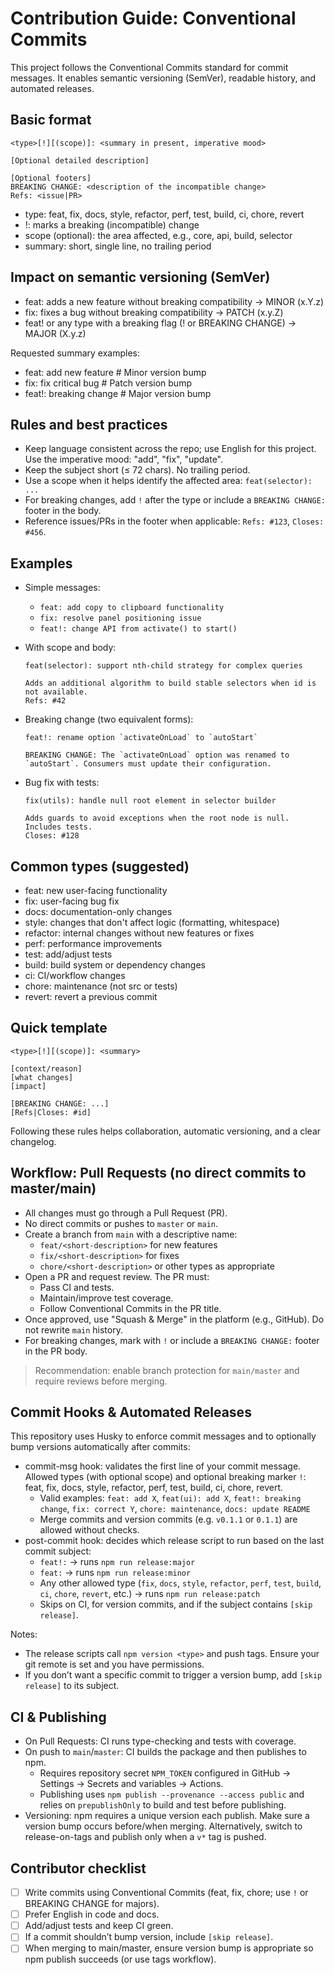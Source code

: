 # Contribution Guide: Conventional Commits

This project follows the Conventional Commits standard for commit messages. It enables semantic versioning (SemVer), readable history, and automated releases.

## Basic format

```
<type>[!][(scope)]: <summary in present, imperative mood>

[Optional detailed description]

[Optional footers]
BREAKING CHANGE: <description of the incompatible change>
Refs: <issue|PR>
```

- type: feat, fix, docs, style, refactor, perf, test, build, ci, chore, revert
- !: marks a breaking (incompatible) change
- scope (optional): the area affected, e.g., core, api, build, selector
- summary: short, single line, no trailing period

## Impact on semantic versioning (SemVer)

- feat: adds a new feature without breaking compatibility → MINOR (x.Y.z)
- fix: fixes a bug without breaking compatibility → PATCH (x.y.Z)
- feat! or any type with a breaking flag (! or BREAKING CHANGE) → MAJOR (X.y.z)

Requested summary examples:
- feat: add new feature       # Minor version bump
- fix: fix critical bug       # Patch version bump
- feat!: breaking change      # Major version bump

## Rules and best practices

- Keep language consistent across the repo; use English for this project. Use the imperative mood: "add", "fix", "update".
- Keep the subject short (≤ 72 chars). No trailing period.
- Use a scope when it helps identify the affected area: `feat(selector): ...`
- For breaking changes, add `!` after the type or include a `BREAKING CHANGE:` footer in the body.
- Reference issues/PRs in the footer when applicable: `Refs: #123`, `Closes: #456`.

## Examples

- Simple messages:
  - `feat: add copy to clipboard functionality`
  - `fix: resolve panel positioning issue`
  - `feat!: change API from activate() to start()`

- With scope and body:
  ```
  feat(selector): support nth-child strategy for complex queries
  
  Adds an additional algorithm to build stable selectors when id is not available.
  Refs: #42
  ```

- Breaking change (two equivalent forms):
  ```
  feat!: rename option `activateOnLoad` to `autoStart`
  
  BREAKING CHANGE: The `activateOnLoad` option was renamed to `autoStart`. Consumers must update their configuration.
  ```

- Bug fix with tests:
  ```
  fix(utils): handle null root element in selector builder
  
  Adds guards to avoid exceptions when the root node is null.
  Includes tests.
  Closes: #128
  ```

## Common types (suggested)

- feat: new user-facing functionality
- fix: user-facing bug fix
- docs: documentation-only changes
- style: changes that don't affect logic (formatting, whitespace)
- refactor: internal changes without new features or fixes
- perf: performance improvements
- test: add/adjust tests
- build: build system or dependency changes
- ci: CI/workflow changes
- chore: maintenance (not src or tests)
- revert: revert a previous commit

## Quick template

```
<type>[!][(scope)]: <summary>

[context/reason]
[what changes]
[impact]

[BREAKING CHANGE: ...]
[Refs|Closes: #id]
```

Following these rules helps collaboration, automatic versioning, and a clear changelog.

## Workflow: Pull Requests (no direct commits to master/main)

- All changes must go through a Pull Request (PR).
- No direct commits or pushes to `master` or `main`.
- Create a branch from `main` with a descriptive name:
  - `feat/<short-description>` for new features
  - `fix/<short-description>` for fixes
  - `chore/<short-description>` or other types as appropriate
- Open a PR and request review. The PR must:
  - Pass CI and tests.
  - Maintain/improve test coverage.
  - Follow Conventional Commits in the PR title.
- Once approved, use "Squash & Merge" in the platform (e.g., GitHub). Do not rewrite `main` history.
- For breaking changes, mark with `!` or include a `BREAKING CHANGE:` footer in the PR body.

> Recommendation: enable branch protection for `main/master` and require reviews before merging.

## Commit Hooks & Automated Releases

This repository uses Husky to enforce commit messages and to optionally bump versions automatically after commits:

- commit-msg hook: validates the first line of your commit message. Allowed types (with optional scope) and optional breaking marker `!`:
  feat, fix, docs, style, refactor, perf, test, build, ci, chore, revert.
  - Valid examples: `feat: add X`, `feat(ui): add X`, `feat!: breaking change`, `fix: correct Y`, `chore: maintenance`, `docs: update README`
  - Merge commits and version commits (e.g. `v0.1.1` or `0.1.1`) are allowed without checks.
- post-commit hook: decides which release script to run based on the last commit subject:
  - `feat!:` → runs `npm run release:major`
  - `feat:` → runs `npm run release:minor`
  - Any other allowed type (`fix`, `docs`, `style`, `refactor`, `perf`, `test`, `build`, `ci`, `chore`, `revert`, etc.) → runs `npm run release:patch`
  - Skips on CI, for version commits, and if the subject contains `[skip release]`.

Notes:
- The release scripts call `npm version <type>` and push tags. Ensure your git remote is set and you have permissions.
- If you don’t want a specific commit to trigger a version bump, add `[skip release]` to its subject.

## CI & Publishing

- On Pull Requests: CI runs type-checking and tests with coverage.
- On push to `main`/`master`: CI builds the package and then publishes to npm.
  - Requires repository secret `NPM_TOKEN` configured in GitHub → Settings → Secrets and variables → Actions.
  - Publishing uses `npm publish --provenance --access public` and relies on `prepublishOnly` to build and test before publishing.
- Versioning: npm requires a unique version each publish. Make sure a version bump occurs before/when merging. Alternatively, switch to release-on-tags and publish only when a `v*` tag is pushed.

## Contributor checklist

- [ ] Write commits using Conventional Commits (feat, fix, chore; use `!` or BREAKING CHANGE for majors).
- [ ] Prefer English in code and docs.
- [ ] Add/adjust tests and keep CI green.
- [ ] If a commit shouldn’t bump version, include `[skip release]`.
- [ ] When merging to main/master, ensure version bump is appropriate so npm publish succeeds (or use tags workflow).
